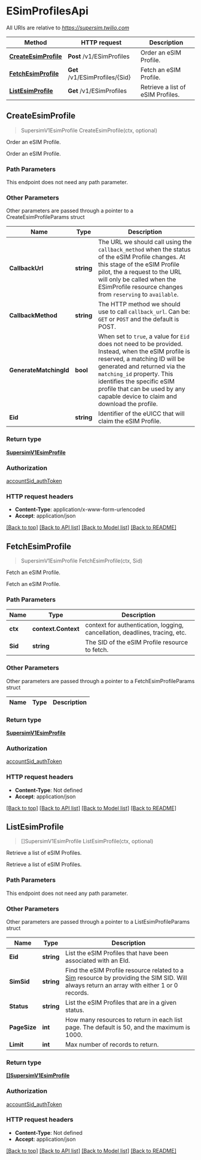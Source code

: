 # ESimProfilesApi

All URIs are relative to *https://supersim.twilio.com*

Method | HTTP request | Description
------------- | ------------- | -------------
[**CreateEsimProfile**](ESimProfilesApi.md#CreateEsimProfile) | **Post** /v1/ESimProfiles | Order an eSIM Profile.
[**FetchEsimProfile**](ESimProfilesApi.md#FetchEsimProfile) | **Get** /v1/ESimProfiles/{Sid} | Fetch an eSIM Profile.
[**ListEsimProfile**](ESimProfilesApi.md#ListEsimProfile) | **Get** /v1/ESimProfiles | Retrieve a list of eSIM Profiles.



## CreateEsimProfile

> SupersimV1EsimProfile CreateEsimProfile(ctx, optional)

Order an eSIM Profile.

Order an eSIM Profile.

### Path Parameters

This endpoint does not need any path parameter.

### Other Parameters

Other parameters are passed through a pointer to a CreateEsimProfileParams struct


Name | Type | Description
------------- | ------------- | -------------
**CallbackUrl** | **string** | The URL we should call using the `callback_method` when the status of the eSIM Profile changes. At this stage of the eSIM Profile pilot, the a request to the URL will only be called when the ESimProfile resource changes from `reserving` to `available`.
**CallbackMethod** | **string** | The HTTP method we should use to call `callback_url`. Can be: `GET` or `POST` and the default is POST.
**GenerateMatchingId** | **bool** | When set to `true`, a value for `Eid` does not need to be provided. Instead, when the eSIM profile is reserved, a matching ID will be generated and returned via the `matching_id` property. This identifies the specific eSIM profile that can be used by any capable device to claim and download the profile.
**Eid** | **string** | Identifier of the eUICC that will claim the eSIM Profile.

### Return type

[**SupersimV1EsimProfile**](SupersimV1EsimProfile.md)

### Authorization

[accountSid_authToken](../README.md#accountSid_authToken)

### HTTP request headers

- **Content-Type**: application/x-www-form-urlencoded
- **Accept**: application/json

[[Back to top]](#) [[Back to API list]](../README.md#documentation-for-api-endpoints)
[[Back to Model list]](../README.md#documentation-for-models)
[[Back to README]](../README.md)


## FetchEsimProfile

> SupersimV1EsimProfile FetchEsimProfile(ctx, Sid)

Fetch an eSIM Profile.

Fetch an eSIM Profile.

### Path Parameters


Name | Type | Description
------------- | ------------- | -------------
**ctx** | **context.Context** | context for authentication, logging, cancellation, deadlines, tracing, etc.
**Sid** | **string** | The SID of the eSIM Profile resource to fetch.

### Other Parameters

Other parameters are passed through a pointer to a FetchEsimProfileParams struct


Name | Type | Description
------------- | ------------- | -------------

### Return type

[**SupersimV1EsimProfile**](SupersimV1EsimProfile.md)

### Authorization

[accountSid_authToken](../README.md#accountSid_authToken)

### HTTP request headers

- **Content-Type**: Not defined
- **Accept**: application/json

[[Back to top]](#) [[Back to API list]](../README.md#documentation-for-api-endpoints)
[[Back to Model list]](../README.md#documentation-for-models)
[[Back to README]](../README.md)


## ListEsimProfile

> []SupersimV1EsimProfile ListEsimProfile(ctx, optional)

Retrieve a list of eSIM Profiles.

Retrieve a list of eSIM Profiles.

### Path Parameters

This endpoint does not need any path parameter.

### Other Parameters

Other parameters are passed through a pointer to a ListEsimProfileParams struct


Name | Type | Description
------------- | ------------- | -------------
**Eid** | **string** | List the eSIM Profiles that have been associated with an EId.
**SimSid** | **string** | Find the eSIM Profile resource related to a [Sim](https://www.twilio.com/docs/iot/supersim/api/sim-resource) resource by providing the SIM SID. Will always return an array with either 1 or 0 records.
**Status** | **string** | List the eSIM Profiles that are in a given status.
**PageSize** | **int** | How many resources to return in each list page. The default is 50, and the maximum is 1000.
**Limit** | **int** | Max number of records to return.

### Return type

[**[]SupersimV1EsimProfile**](SupersimV1EsimProfile.md)

### Authorization

[accountSid_authToken](../README.md#accountSid_authToken)

### HTTP request headers

- **Content-Type**: Not defined
- **Accept**: application/json

[[Back to top]](#) [[Back to API list]](../README.md#documentation-for-api-endpoints)
[[Back to Model list]](../README.md#documentation-for-models)
[[Back to README]](../README.md)

